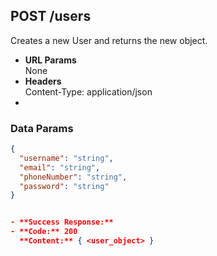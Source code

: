 ## **POST /users**

Creates a new User and returns the new object.

- **URL Params**  
  None
- **Headers**  
  Content-Type: application/json
-

### **Data Params**

```json
{
  "username": "string",
  "email": "string",
  "phoneNumber": "string",
  "password": "string"
}


- **Success Response:**
- **Code:** 200
  **Content:** { <user_object> }
```

